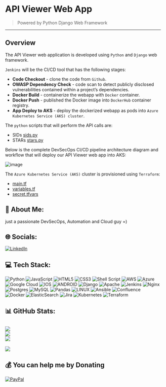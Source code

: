 # API Viewer Web App
> Powered by Python Django Web Framework
----
## Overview

The API Viewer web application is developed using `Python` and `Django` web framework.

`Jenkins` will be the CI/CD tool that has the following stages:

- **Code Checkout** - clone the code from `Github`.
- **OWASP Dependency Check** - code scan to detect publicly disclosed vulnerabilities contained within a project’s dependencies.
- **Docker Build** - containerize the webapp with `Docker` container.
- **Docker Push** - published the Docker image into `DockerHub` container registry.
- **App Deploy to AKS** -  deploy the dockerized webapp as pods into `Azure Kubernetes Service (AKS) cluster`.

The `python` scripts that will perform the API calls are:
- SIDs [sids.py](https://github.com/dexterbdevera/aldemo/blob/main/code/src/sids.py)
- STARs [stars.py](https://github.com/dexterbdevera/aldemo/blob/main/code/src/stars.py)

Below is the complete DevSecOps CI/CD pipeline architecture diagram and workflow that will deploy our API Viewer web app into AKS:

![image](https://github.com/dexterbdevera/aldemo/assets/90995830/1742feeb-c4da-4883-a463-ef46cd30c662)

The `Azure Kubernetes Service (AKS)` cluster is provisioned using `Terraform`:
- [main.tf](https://github.com/dexterbdevera/aldemo/blob/main/terraform/main.tf)
- [variables.tf](https://github.com/dexterbdevera/aldemo/blob/main/terraform/variables.tf)
- [secret.tfvars](https://github.com/dexterbdevera/aldemo/blob/main/terraform/secret.tfvars)

## 💫 About Me:
just a passionate DevSecOps, Automation and Cloud guy =)

## 🌐 Socials:
[![LinkedIn](https://img.shields.io/badge/LinkedIn-%230077B5.svg?logo=linkedin&logoColor=white)](https://linkedin.com/in/dexterbdevera) 

## 💻 Tech Stack:
![Python](https://img.shields.io/badge/python-3670A0?style=for-the-badge&logo=python&logoColor=ffdd54) ![JavaScript](https://img.shields.io/badge/javascript-%23323330.svg?style=for-the-badge&logo=javascript&logoColor=%23F7DF1E) ![HTML5](https://img.shields.io/badge/html5-%23E34F26.svg?style=for-the-badge&logo=html5&logoColor=white) ![CSS3](https://img.shields.io/badge/css3-%231572B6.svg?style=for-the-badge&logo=css3&logoColor=white) ![Shell Script](https://img.shields.io/badge/shell_script-%23121011.svg?style=for-the-badge&logo=gnu-bash&logoColor=white) ![AWS](https://img.shields.io/badge/AWS-%23FF9900.svg?style=for-the-badge&logo=amazon-aws&logoColor=white) ![Azure](https://img.shields.io/badge/azure-%230072C6.svg?style=for-the-badge&logo=azure-devops&logoColor=white) ![Google Cloud](https://img.shields.io/badge/Google%20Cloud-%234285F4.svg?style=for-the-badge&logo=google-cloud&logoColor=white) ![IOS](https://img.shields.io/badge/IOS-%2320232a.svg?style=for-the-badge&logo=apple&logoColor=white) ![ANDROID](https://img.shields.io/badge/android-%2320232a.svg?style=for-the-badge&logo=android&logoColor=%a4c639) ![Django](https://img.shields.io/badge/django-%23092E20.svg?style=for-the-badge&logo=django&logoColor=white) ![Apache](https://img.shields.io/badge/apache-%23D42029.svg?style=for-the-badge&logo=apache&logoColor=white) ![Jenkins](https://img.shields.io/badge/jenkins-%232C5263.svg?style=for-the-badge&logo=jenkins&logoColor=white) ![Nginx](https://img.shields.io/badge/nginx-%23009639.svg?style=for-the-badge&logo=nginx&logoColor=white) ![Postgres](https://img.shields.io/badge/postgres-%23316192.svg?style=for-the-badge&logo=postgresql&logoColor=white) ![MySQL](https://img.shields.io/badge/mysql-%2300f.svg?style=for-the-badge&logo=mysql&logoColor=white) ![Pandas](https://img.shields.io/badge/pandas-%23150458.svg?style=for-the-badge&logo=pandas&logoColor=white) ![LINUX](https://img.shields.io/badge/Linux-FCC624?style=for-the-badge&logo=linux&logoColor=black) ![Ansible](https://img.shields.io/badge/ansible-%231A1918.svg?style=for-the-badge&logo=ansible&logoColor=white) ![Confluence](https://img.shields.io/badge/confluence-%23172BF4.svg?style=for-the-badge&logo=confluence&logoColor=white) ![Docker](https://img.shields.io/badge/docker-%230db7ed.svg?style=for-the-badge&logo=docker&logoColor=white) ![ElasticSearch](https://img.shields.io/badge/-ElasticSearch-005571?style=for-the-badge&logo=elasticsearch) ![Jira](https://img.shields.io/badge/jira-%230A0FFF.svg?style=for-the-badge&logo=jira&logoColor=white) ![Kubernetes](https://img.shields.io/badge/kubernetes-%23326ce5.svg?style=for-the-badge&logo=kubernetes&logoColor=white) ![Terraform](https://img.shields.io/badge/terraform-%235835CC.svg?style=for-the-badge&logo=terraform&logoColor=white)

## 📊 GitHub Stats:
![](https://github-readme-stats.vercel.app/api?username=dexterbdevera&theme=dark&hide_border=true&include_all_commits=false&count_private=false)<br/>
![](https://github-readme-streak-stats.herokuapp.com/?user=dexterbdevera&theme=dark&hide_border=true)<br/>
![](https://github-readme-stats.vercel.app/api/top-langs/?username=dexterbdevera&theme=dark&hide_border=true&include_all_commits=false&count_private=false&layout=compact)
---
[![](https://visitcount.itsvg.in/api?id=dexterbdevera&icon=0&color=0)](https://visitcount.itsvg.in)

## 💰 You can help me by Donating
[![PayPal](https://img.shields.io/badge/PayPal-00457C?style=for-the-badge&logo=paypal&logoColor=white)](https://paypal.me/dexdvguitars) 

<!-- Proudly created with GPRM ( https://gprm.itsvg.in ) -->


